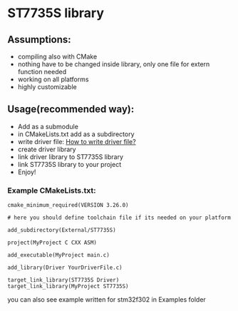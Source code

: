 # ST7735S library

## Assumptions:
- compiling also with CMake
- nothing have to be changed inside library, only one file for extern function needed
- working on all platforms
- highly customizable

## Usage(recommended way):
- Add as a submodule
- in CMakeLists.txt add as a subdirectory
- write driver file: [How to write driver file?](driver_file.md)
- create driver library
- link driver library to ST7735S library
- link ST7735S library to your project
- Enjoy!

### Example CMakeLists.txt:
```
cmake_minimum_required(VERSION 3.26.0)

# here you should define toolchain file if its needed on your platform

add_subdirectory(External/ST7735S)

project(MyProject C CXX ASM)

add_executable(MyProject main.c)

add_library(Driver YourDriverFile.c)

target_link_library(ST7735S Driver)
target_link_library(MyProject ST7735S)

```

you can also see example written for stm32f302 in Examples folder